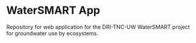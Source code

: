 # WaterSMART App
Repository for web application for the DRI-TNC-UW WaterSMART project for groundwater use by ecosystems.
